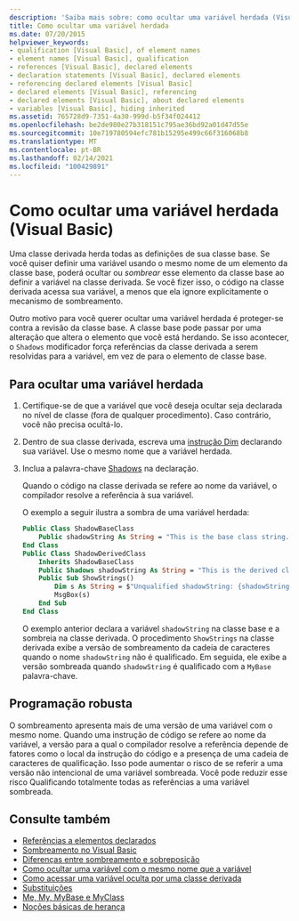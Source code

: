 ```yaml
---
description: 'Saiba mais sobre: como ocultar uma variável herdada (Visual Basic)'
title: Como ocultar uma variável herdada
ms.date: 07/20/2015
helpviewer_keywords:
- qualification [Visual Basic], of element names
- element names [Visual Basic], qualification
- references [Visual Basic], declared elements
- declaration statements [Visual Basic], declared elements
- referencing declared elements [Visual Basic]
- declared elements [Visual Basic], referencing
- declared elements [Visual Basic], about declared elements
- variables [Visual Basic], hiding inherited
ms.assetid: 765728d9-7351-4a30-999d-b5f34f024412
ms.openlocfilehash: be2de980e27b318151c795ae36bd92a01d47d55e
ms.sourcegitcommit: 10e719780594efc781b15295e499c66f316068b8
ms.translationtype: MT
ms.contentlocale: pt-BR
ms.lasthandoff: 02/14/2021
ms.locfileid: "100429891"
---
```

# <a name="how-to-hide-an-inherited-variable-visual-basic"></a>Como ocultar uma variável herdada (Visual Basic)

Uma classe derivada herda todas as definições de sua classe base. Se você quiser definir uma variável usando o mesmo nome de um elemento da classe base, poderá ocultar ou *sombrear* esse elemento da classe base ao definir a variável na classe derivada. Se você fizer isso, o código na classe derivada acessa sua variável, a menos que ela ignore explicitamente o mecanismo de sombreamento.

Outro motivo para você querer ocultar uma variável herdada é proteger-se contra a revisão da classe base. A classe base pode passar por uma alteração que altera o elemento que você está herdando. Se isso acontecer, o `Shadows` modificador força referências da classe derivada a serem resolvidas para a variável, em vez de para o elemento de classe base.

## <a name="to-hide-an-inherited-variable"></a>Para ocultar uma variável herdada

1. Certifique-se de que a variável que você deseja ocultar seja declarada no nível de classe (fora de qualquer procedimento). Caso contrário, você não precisa ocultá-lo.
  
2. Dentro de sua classe derivada, escreva uma [instrução Dim](../../../language-reference/statements/dim-statement.md) declarando sua variável. Use o mesmo nome que a variável herdada.

3. Inclua a palavra-chave [Shadows](../../../language-reference/modifiers/shadows.md) na declaração.

     Quando o código na classe derivada se refere ao nome da variável, o compilador resolve a referência à sua variável.

     O exemplo a seguir ilustra a sombra de uma variável herdada:
  
    ```vb  
    Public Class ShadowBaseClass  
        Public shadowString As String = "This is the base class string."  
    End Class  
    Public Class ShadowDerivedClass  
        Inherits ShadowBaseClass  
        Public Shadows shadowString As String = "This is the derived class string."  
        Public Sub ShowStrings()  
            Dim s As String = $"Unqualified shadowString: {shadowString}{vbCrLf}MyBase.shadowString: {MyBase.shadowString}"
            MsgBox(s)  
        End Sub  
    End Class  
    ```  
  
     O exemplo anterior declara a variável `shadowString` na classe base e a sombreia na classe derivada. O procedimento `ShowStrings` na classe derivada exibe a versão de sombreamento da cadeia de caracteres quando o nome `shadowString` não é qualificado. Em seguida, ele exibe a versão sombreada quando `shadowString` é qualificado com a `MyBase` palavra-chave.  
  
## <a name="robust-programming"></a>Programação robusta

O sombreamento apresenta mais de uma versão de uma variável com o mesmo nome. Quando uma instrução de código se refere ao nome da variável, a versão para a qual o compilador resolve a referência depende de fatores como o local da instrução do código e a presença de uma cadeia de caracteres de qualificação. Isso pode aumentar o risco de se referir a uma versão não intencional de uma variável sombreada. Você pode reduzir esse risco Qualificando totalmente todas as referências a uma variável sombreada.

## <a name="see-also"></a>Consulte também

- [Referências a elementos declarados](references-to-declared-elements.md)
- [Sombreamento no Visual Basic](shadowing.md)
- [Diferenças entre sombreamento e sobreposição](differences-between-shadowing-and-overriding.md)
- [Como ocultar uma variável com o mesmo nome que a variável](how-to-hide-a-variable-with-the-same-name-as-your-variable.md)
- [Como acessar uma variável oculta por uma classe derivada](how-to-access-a-variable-hidden-by-a-derived-class.md)
- [Substituições](../../../language-reference/modifiers/overrides.md)
- [Me, My, MyBase e MyClass](../../program-structure/me-my-mybase-and-myclass.md)
- [Noções básicas de herança](../objects-and-classes/inheritance-basics.md)
